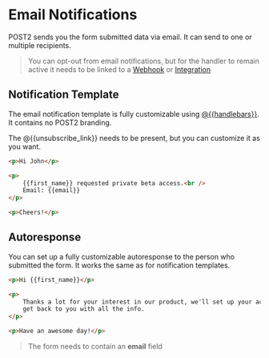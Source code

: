# Email Notifications

POST2 sends you the form submitted data via email. It can send to one or multiple recipients.

> You can opt-out from email notifications, but for the handler to remain active it needs to be linked to a [Webhook](webhooks.md) or [Integration](integrations.md)

## Notification Template

The email notification template is fully customizable using [@{{handlebars}}](handlebarsjs.com). It contains no POST2 branding.

The @{{unsubscribe_link}} needs to be present, but you can customize it as you want.

```html
<p>Hi John</p>

<p>
    {{first_name}} requested private beta access.<br />
    Email: {{email}}
</p>

<p>Cheers!</p>
```

## Autoresponse

You can set up a fully customizable autoresponse to the person who submitted the form. It works the same as for notification templates.

```html
<p>Hi {{first_name}}</p>

<p>
    Thanks a lot for your interest in our product, we'll set up your account and
    get back to you with all the info.
</p>

<p>Have an awesome day!</p>
```

> The form needs to contain an **email** field
